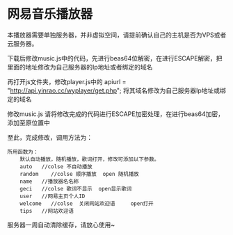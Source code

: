 # 网易音乐播放器
  本播放器需要单独服务器，并非虚拟空间，请提前确认自己的主机是否为VPS或者云服务器。
  
下载后修改music.js中的代码，先进行beas64位解密，在进行ESCAPE解密，把里面的地址修改为自己服务器的Ip地址或者绑定的域名
	
	
	
再打开js文件夹，修改player.js中的   apiurl = "http://api.yinrao.cc/wyplayer/get.php";   将其域名修改为自己服务器Ip地址或绑定的域名
	
	
修改music.js 请将修改完成的代码进行ESCAPE加密处理，在进行beas64加密，添加至原位置中
	
	
至此，完成修改，调用方法为：﻿<script>auto="open";random="open";name="演示播放器";geci="open";user="291420238";welcome="open";tips="欢迎访问我的网站";</script>
<script type="text/javascript" src="http://api.yinrao.cc/wyplayer/music.js"></script>  



	所用函数为：
		默认自动播放，随机播放，歌词打开，修改可添加以下参数。
		auto   //colse 不自动播放
		random    //colse 顺序播放  open 随机播放
		name   //播放器名名称
		geci   //colse 歌词不显示  open显示歌词
		user   //网易主页个人ID
		welcome   //colse  关闭网站欢迎语     open打开
		tips   //网站欢迎语

		
服务器一周自动清除缓存，请放心使用~
